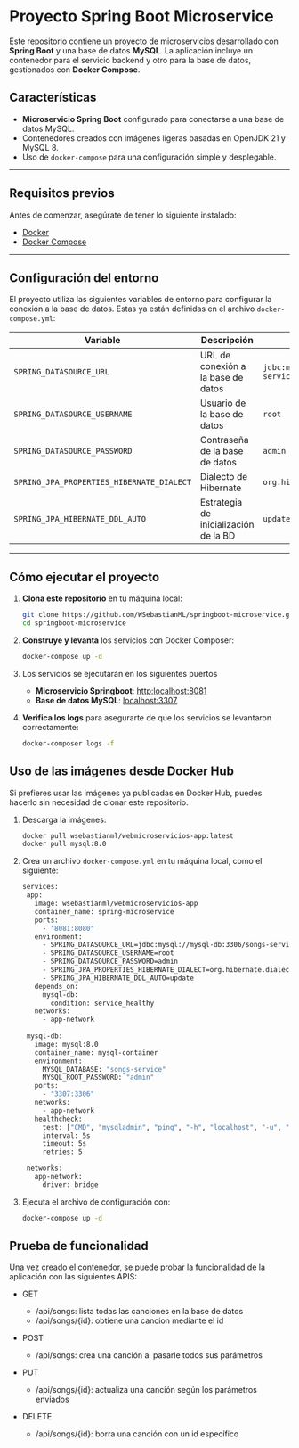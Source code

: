 # Proyecto Spring Boot Microservice

Este repositorio contiene un proyecto de microservicios desarrollado con **Spring Boot** y una base de datos **MySQL**. La aplicación incluye un contenedor para el servicio backend y otro para la base de datos, gestionados con **Docker Compose**.

## Características

- **Microservicio Spring Boot** configurado para conectarse a una base de datos MySQL.
- Contenedores creados con imágenes ligeras basadas en OpenJDK 21 y MySQL 8.
- Uso de `docker-compose` para una configuración simple y desplegable.

---

## Requisitos previos

Antes de comenzar, asegúrate de tener lo siguiente instalado:

- [Docker](https://www.docker.com/)
- [Docker Compose](https://docs.docker.com/compose/)

---

## Configuración del entorno

El proyecto utiliza las siguientes variables de entorno para configurar la conexión a la base de datos. Estas ya están definidas en el archivo `docker-compose.yml`:

| Variable                         | Descripción                             | Valor por defecto             |
|----------------------------------|-----------------------------------------|-------------------------------|
| `SPRING_DATASOURCE_URL`          | URL de conexión a la base de datos      | `jdbc:mysql://mysql-db:3306/songs-service` |
| `SPRING_DATASOURCE_USERNAME`     | Usuario de la base de datos             | `root`                        |
| `SPRING_DATASOURCE_PASSWORD`     | Contraseña de la base de datos          | `admin`                       |
| `SPRING_JPA_PROPERTIES_HIBERNATE_DIALECT` | Dialecto de Hibernate              | `org.hibernate.dialect.MySQLDialect` |
| `SPRING_JPA_HIBERNATE_DDL_AUTO`  | Estrategia de inicialización de la BD   | `update`                      |

---

## Cómo ejecutar el proyecto

1. **Clona este repositorio** en tu máquina local:
   ```bash
   git clone https://github.com/WSebastianML/springboot-microservice.git
   cd springboot-microservice
   ```
   
2. **Construye y levanta** los servicios con Docker Composer:
   ```bash
   docker-compose up -d
   ```
3. Los servicios se ejecutarán en los siguientes puertos
   - **Microservicio Springboot**: [http:localhost:8081]()
   - **Base de datos MySQL**: [localhost:3307]()
4. **Verifica los logs** para asegurarte de que los servicios se levantaron correctamente:
   ```bash
   docker-composer logs -f
   ```

## Uso de las imágenes desde Docker Hub

Si prefieres usar las imágenes ya publicadas en Docker Hub, puedes hacerlo sin necesidad de clonar este repositorio.

1. Descarga la imágenes:
   ```bash
   docker pull wsebastianml/webmicroservicios-app:latest
   docker pull mysql:8.0

2. Crea un archivo `docker-compose.yml` en tu máquina local, como el siguiente:
   ```bash
   services:
    app:
      image: wsebastianml/webmicroservicios-app
      container_name: spring-microservice
      ports:
        - "8081:8080"
      environment:
        - SPRING_DATASOURCE_URL=jdbc:mysql://mysql-db:3306/songs-service
        - SPRING_DATASOURCE_USERNAME=root
        - SPRING_DATASOURCE_PASSWORD=admin
        - SPRING_JPA_PROPERTIES_HIBERNATE_DIALECT=org.hibernate.dialect.MySQLDialect
        - SPRING_JPA_HIBERNATE_DDL_AUTO=update
      depends_on:
        mysql-db:
          condition: service_healthy
      networks:
        - app-network
  
    mysql-db:
      image: mysql:8.0
      container_name: mysql-container
      environment:
        MYSQL_DATABASE: "songs-service"
        MYSQL_ROOT_PASSWORD: "admin"
      ports:
        - "3307:3306"
      networks:
        - app-network
      healthcheck:
        test: ["CMD", "mysqladmin", "ping", "-h", "localhost", "-u", "root", "-padmin"]
        interval: 5s
        timeout: 5s
        retries: 5

    networks:
      app-network:
        driver: bridge
   ```

3. Ejecuta el archivo de configuración con:
    ```bash
    docker-compose up -d
    ```

## Prueba de funcionalidad

Una vez creado el contenedor, se puede probar la funcionalidad de la aplicación con las siguientes APIS:

- GET
   - /api/songs: lista todas las canciones en la base de datos
   - /api/songs/{id}: obtiene una cancion mediante el id

- POST
   - /api/songs: crea una canción al pasarle todos sus parámetros
 
- PUT
   - /api/songs/{id}: actualiza una canción según los parámetros enviados

- DELETE
   - /api/songs/{id}: borra una canción con un id específico

   
   

